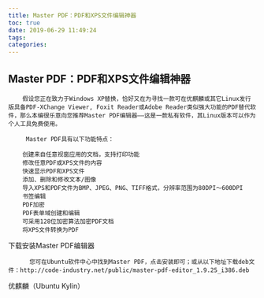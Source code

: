 ```yaml
---
title: Master PDF：PDF和XPS文件编辑神器
toc: true
date: 2019-06-29 11:49:24
tags:
categories:
---
```






## Master PDF：PDF和XPS文件编辑神器

        假设您正在致力于Windows XP替换，恰好又在为寻找一款可在优麒麟或其它Linux发行版具备PDF-XChange Viewer, Foxit Reader或Adobe Reader类似强大功能的PDF替代软件，那么本编很乐意向您推荐Master PDF编辑器——这是一款私有软件，其Linux版本可以作为个人工具免费使用。

         Master PDF具有以下功能特点：

        创建来自任意视窗应用的文档，支持打印功能
        修改任意PDF或XPS文件的内容
        快速显示PDF和XPS文件
        添加、删除和修改文本/图像
        导入XPS和PDF文件为BMP、JPEG、PNG、TIFF格式，分辨率范围为80DPI～600DPI
        书签编辑
        PDF加密
        PDF表单域创建和编辑
        可采用128位加密算法加密PDF文档
        将XPS文件转换为PDF

下载安装Master PDF编辑器

          您可在Ubuntu软件中心中找到Master PDF，点击安装即可；或从以下地址下载deb文件：http://code-industry.net/public/master-pdf-editor_1.9.25_i386.deb

优麒麟（Ubuntu Kylin）
